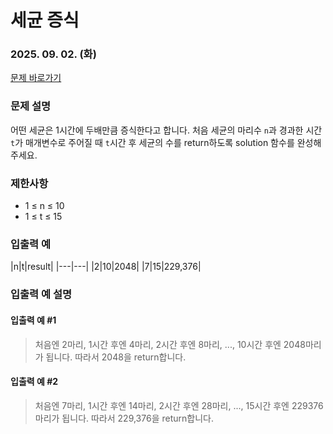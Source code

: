 # 세균 증식

### 2025. 09. 02. (화)

[문제 바로가기](https://school.programmers.co.kr/learn/courses/30/lessons/120910)

### 문제 설명
어떤 세균은 1시간에 두배만큼 증식한다고 합니다. 처음 세균의 마리수 <code>n</code>과 경과한 시간 <code>t</code>가 매개변수로 주어질 때 <code>t</code>시간 후 세균의 수를 return하도록 solution 함수를 완성해주세요.

### 제한사항
- 1 ≤ n ≤ 10
- 1 ≤ t ≤ 15

### 입출력 예
|n|t|result|
|---|---|
|2|10|2048|
|7|15|229,376|

### 입출력 예 설명

#### 입출력 예 #1
> 처음엔 2마리, 1시간 후엔 4마리, 2시간 후엔 8마리, ..., 10시간 후엔 2048마리가 됩니다. 따라서 2048을 return합니다.
#### 입출력 예 #2
> 처음엔 7마리, 1시간 후엔 14마리, 2시간 후엔 28마리, ..., 15시간 후엔 229376마리가 됩니다. 따라서 229,376을 return합니다.